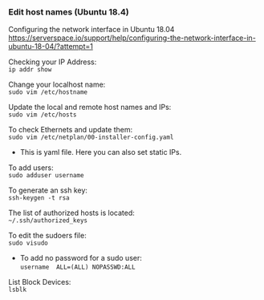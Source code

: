 ### Edit host names (Ubuntu 18.4)
Configuring the network interface in Ubuntu 18.04
https://serverspace.io/support/help/configuring-the-network-interface-in-ubuntu-18-04/?attempt=1

Checking your IP Address:<br>
``ip addr show``<br>

Change your localhost name:<br>
``sudo vim /etc/hostname``<br>

Update the local and remote host names and IPs:<br>
``sudo vim /etc/hosts``<br>

To check Ethernets and update them:<br>
``sudo vim /etc/netplan/00-installer-config.yaml``<br>
* This is yaml file. Here you can also set static IPs.<br>

To add users:<br>
``sudo adduser username``<br>

To generate an ssh key:<br>
``ssh-keygen -t rsa``<br>

The list of authorized hosts is located:<br>
``~/.ssh/authorized_keys``<br>

To edit the sudoers file:<br>
``sudo visudo``<br>
* To add no password for a sudo user:<br>
``username  ALL=(ALL) NOPASSWD:ALL``<br>

List Block Devices:<br>
``lsblk``<br>
